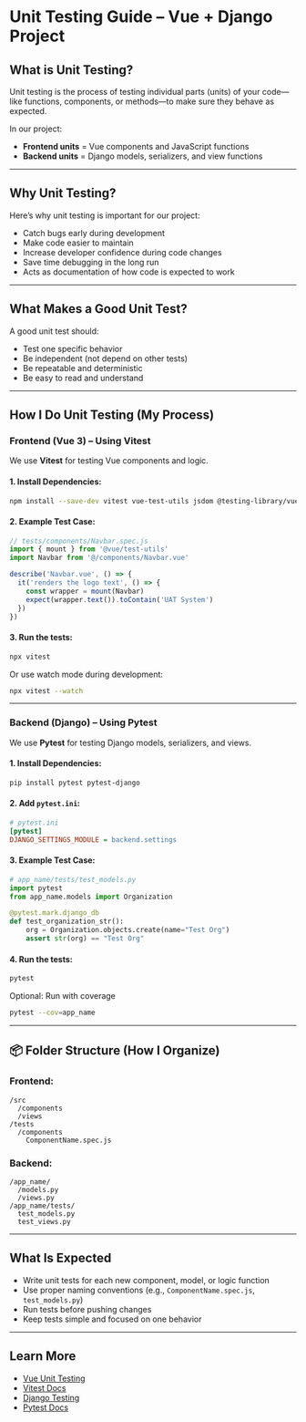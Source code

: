 
# Unit Testing Guide – Vue + Django Project

## What is Unit Testing?

Unit testing is the process of testing individual parts (units) of your code—like functions, components, or methods—to make sure they behave as expected.

In our project:
- **Frontend units** = Vue components and JavaScript functions
- **Backend units** = Django models, serializers, and view functions

---

## Why Unit Testing?

Here’s why unit testing is important for our project:
- Catch bugs early during development  
- Make code easier to maintain  
- Increase developer confidence during code changes  
- Save time debugging in the long run  
- Acts as documentation of how code is expected to work  

---

## What Makes a Good Unit Test?

A good unit test should:
- Test one specific behavior  
- Be independent (not depend on other tests)  
- Be repeatable and deterministic  
- Be easy to read and understand  

---

## How I Do Unit Testing (My Process)

### Frontend (Vue 3) – Using Vitest

We use **Vitest** for testing Vue components and logic.

#### 1. Install Dependencies:

```bash
npm install --save-dev vitest vue-test-utils jsdom @testing-library/vue
```

#### 2. Example Test Case:

```js
// tests/components/Navbar.spec.js
import { mount } from '@vue/test-utils'
import Navbar from '@/components/Navbar.vue'

describe('Navbar.vue', () => {
  it('renders the logo text', () => {
    const wrapper = mount(Navbar)
    expect(wrapper.text()).toContain('UAT System')
  })
})
```

#### 3. Run the tests:

```bash
npx vitest
```

Or use watch mode during development:

```bash
npx vitest --watch
```

---

### Backend (Django) – Using Pytest

We use **Pytest** for testing Django models, serializers, and views.

#### 1. Install Dependencies:

```bash
pip install pytest pytest-django
```

#### 2. Add `pytest.ini`:

```ini
# pytest.ini
[pytest]
DJANGO_SETTINGS_MODULE = backend.settings
```

#### 3. Example Test Case:

```python
# app_name/tests/test_models.py
import pytest
from app_name.models import Organization

@pytest.mark.django_db
def test_organization_str():
    org = Organization.objects.create(name="Test Org")
    assert str(org) == "Test Org"
```

#### 4. Run the tests:

```bash
pytest
```

Optional: Run with coverage

```bash
pytest --cov=app_name
```

---

## 📦 Folder Structure (How I Organize)

### Frontend:

```
/src
  /components
  /views
/tests
  /components
    ComponentName.spec.js
```

### Backend:

```
/app_name/
  /models.py
  /views.py
/app_name/tests/
  test_models.py
  test_views.py
```

---

## What Is Expected

- Write unit tests for each new component, model, or logic function  
- Use proper naming conventions (e.g., `ComponentName.spec.js`, `test_models.py`)  
- Run tests before pushing changes  
- Keep tests simple and focused on one behavior  

---

## Learn More

- [Vue Unit Testing](https://vue-test-utils.vuejs.org/)  
- [Vitest Docs](https://vitest.dev/)  
- [Django Testing](https://docs.djangoproject.com/en/stable/topics/testing/)  
- [Pytest Docs](https://docs.pytest.org/)  
